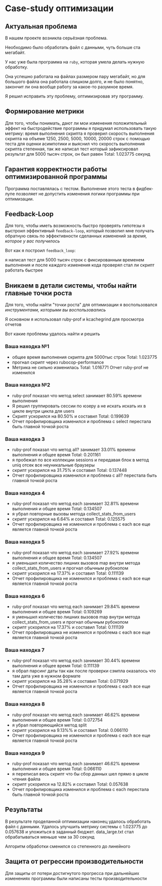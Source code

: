 # Case-study оптимизации

## Актуальная проблема
В нашем проекте возникла серьёзная проблема.

Необходимо было обработать файл с данными, чуть больше ста мегабайт.

У нас уже была программа на `ruby`, которая умела делать нужную обработку.

Она успешно работала на файлах размером пару мегабайт, но для большого файла она работала слишком долго, и не было понятно, закончит ли она вообще работу за какое-то разумное время.

Я решил исправить эту проблему, оптимизировав эту программу.

## Формирование метрики
Для того, чтобы понимать, дают ли мои изменения положительный эффект на быстродействие программы я придумал использовать такую метрику: время выполнения скрипта
я проверил скорость выполнения скрипта на объеме 1250, 2500, 5000, 10000, 20000 строк с помощью теста для оценки асимпотики
и выяснил что скорость выполнения скрипта степенная, так же написал тест который зафиксировал результат для 5000 тысяч строк, он был равен Total: 1.023775 секунд


## Гарантия корректности работы оптимизированной программы
Программа поставлялась с тестом. Выполнение этого теста в фидбек-лупе позволяет не допустить изменения логики программы при оптимизации.

## Feedback-Loop
Для того, чтобы иметь возможность быстро проверять гипотезы я выстроил эффективный `feedback-loop`, который позволил мне получать обратную связь по эффективности сделанных изменений за *время, которое у вас получилось*

Вот как я построил `feedback_loop`: 

я написал тест для 5000 тысяч строк с фиксированным временем выполнения и после каждого изменения кода проверял стал ли скрипт работать быстрее


## Вникаем в детали системы, чтобы найти главные точки роста
Для того, чтобы найти "точки роста" для оптимизации я воспользовался *инструментами, которыми вы воспользовались*

Я основном я использовал ruby-prof и kcachegrind для просмотра отчетов

Вот какие проблемы удалось найти и решить

### Ваша находка №1
- общее время выполнения скрипта для 5000тыс строк Total: 1.023775
- прогнал скрипт через rubocop-performance
- Метрика не сильно изменилась Total: 1.016771
  Отчет ruby-prof не изменился

### Ваша находка №2
- ruby-prof показал что метод select занимает 80.59% времени выполнения
- Я решил группировать сессии по юзеру а не искать искать их в цикле внутри цикла для users
- Скрипт ускорился на 80.50% и составил Total: 0.199639
- Отчет профилировщика изменился и проблема с select перестала быть главной точкой роста

### Ваша находка 3
- ruby-prof показал что метод all? занимает 33.01% времени выполнения и общее время Total: 0.201161
- я пробежал по все коллекции sessions и передавая блок в метод uniq отсек все неуникальные браузеры
- скрипт ускорился на 31.75% и составил Total: 0.137448
- Отчет профилировщика изменился и проблема с all? перестала быть главной точкой роста


### Ваша находка 4
- ruby-prof показал что метод each занимает 32.81% времени выполнения и общее время Total: 0.134507
- я убрал повторные вызовы метода collect_stats_from_users
- скрипт ускорился на 6.64% и составил Total: 0.125575
- Отчет профилировщика не изменился и проблема с each все еще является главной точкой роста


### Ваша находка 5
- ruby-prof показал что метод each занимает 27.92% времени выполнения и общее время Total: 0.134507
- я уменьшил количество лишних вызовов map внутри метода collect_stats_from_users и прогнал обычным рубокопом
- скрипт ускорился на 17.37% и составил Total: 0.111139
- Отчет профилировщика не изменился и проблема с each все еще является главной точкой роста

### Ваша находка 6
- ruby-prof показал что метод each занимает 29.84% времени выполнения и общее время Total: 0.109269
- я уменьшил количество лишних вызовов map внутри метода collect_stats_from_users и прогнал обычным рубокопом
- скрипт ускорился на 17.37% и составил Total: 0.111139
- Отчет профилировщика не изменился и проблема с each все еще является главной точкой роста

### Ваша находка 7
- ruby-prof показал что метод each занимает 30.44% времени выполнения и общее время Total: 0.111139
- я обрал парсинг даты так как после проверки сэмпла оказалось что там дата уже в нужном формате
- скрипт ускорился на 35.28% и составил Total: 0.071929
- Отчет профилировщика не изменился и проблема с each все еще является главной точкой роста

### Ваша находка 8
- ruby-prof показал что метод each занимает 46.62% времени выполнения и общее время Total: 0.072754
- я убрал повторяющийся метод split
- скрипт ускорился на 9.13%% и составил Total: 0.066110
- Отчет профилировщика не изменился и проблема с each все еще является главной точкой роста


### Ваша находка 9
- ruby-prof показал что метод each занимает 46.62% времени выполнения и общее время Total: 0.066110
- я переписал весь скрипт что бы сбор данных шел прямо в цикле чтения файла
- скрипт ускорился на 12.82% и составил Total: 0.057638
- Отчет профилировщика изменился и проблема с each перестала быть главной точкой роста

## Результаты
В результате проделанной оптимизации наконец удалось обработать файл с данными.
Удалось улучшить метрику системы с 1.023775 до 0.057638 и уложиться в заданный бюджет.
data_large.txt стал обрабатываться меньше чем за 30 секунд

Алгоритм обработки сменился со степенного до линейного

## Защита от регрессии производительности
Для защиты от потери достигнутого прогресса при дальнейших изменениях программы были написаны тесты производительности

